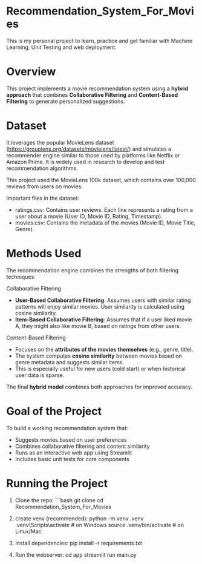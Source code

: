 # Recommendation_System_For_Movies

This is my personal project to learn, practice and get familiar with Machine Learning, Unit Testing and web deployment. 

# Overview

This project implements a movie recommendation system using a **hybrid approach** that combines **Collaborative Filtering** and **Content-Based Filtering** to generate personalized suggestions. 

# Dataset

It leverages the popular MovieLens dataset (https://grouplens.org/datasets/movielens/latest/) and simulates a recommender engine similar to those used by platforms like Netflix or Amazon Prime. It is widely used in research to develop and test recommendation algorithms.

This project used the MovieLens 100k dataset, which contains over 100,000 reviews from users on movies.

Important files in the dataset:
- ratings.csv: Contains user reviews. Each line represents a rating from a user about a movie (User ID, Movie ID, Rating, Timestamp).
- movies.csv: Contains the metadata of the movies (Movie ID, Movie Title, Genre).


# Methods Used

The recommendation engine combines the strengths of both filtering techniques:

Collaborative Filtering
- **User-Based Collaborative Filtering**: Assumes users with similar rating patterns will enjoy similar movies. User similarity is calculated using cosine similarity.
- **Item-Based Collaborative Filtering**: Assumes that if a user liked movie A, they might also like movie B, based on ratings from other users.

Content-Based Filtering
- Focuses on the **attributes of the movies themselves** (e.g., genre, title).
- The system computes **cosine similarity** between movies based on genre metadata and suggests similar items.
- This is especially useful for new users (cold start) or when historical user data is sparse.

The final **hybrid model** combines both approaches for improved accuracy.

# Goal of the Project 

To build a working recommendation system that:
- Suggests movies based on user preferences
- Combines collaborative filtering and content similarity
- Runs as an interactive web app using Streamlit
- Includes basic unit tests for core components

# Running the Project

1. Clone the repo:  ```bash
                    git clone <repo-link>
                    cd Recommendation_System_For_Movies

3. create venv (recommended): python -m venv .venv
                              .venv\Scripts\activate # on Windows
                              source .venv/bin/activate # on Linux/Mac

4. Install dependencies:  pip install -r requirements.txt

5. Run the webserver: cd app
                      streamlit run main.py    

